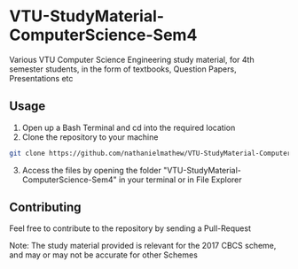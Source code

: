 # VTU-StudyMaterial-ComputerScience-Sem4
Various VTU Computer Science Engineering study material, for 4th semester students, in the form of textbooks, Question Papers, Presentations etc

## Usage
1. Open up a Bash Terminal and cd into the required location
2. Clone the repository to your machine
  ```sh
  git clone https://github.com/nathanielmathew/VTU-StudyMaterial-ComputerScience-Sem4.git
  ```
3. Access the files by opening the folder "VTU-StudyMaterial-ComputerScience-Sem4" in your terminal or in File Explorer

## Contributing
Feel free to contribute to the repository by sending a Pull-Request

Note: The study material provided is relevant for the 2017 CBCS scheme, and may or may not be accurate for other Schemes 
